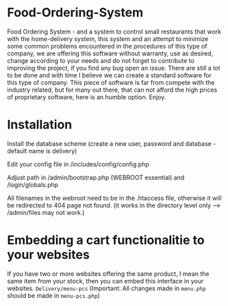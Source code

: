 # Food-Ordering-System

  Food Ordering System - and a system to control small restaurants that work with the home-delivery system, this system and an attempt to minimize some common problems encountered in the procedures of this type of company, we are offering this software without warranty, use as desired, change according to your needs and do not forget to contribute to improving the project, if you find any bug open an issue. There are still a lot to be done and with time I believe we can create a standard software for this type of company. This piece of software is far from compete with the industry related, but for many out there, that can not afford the high prices of proprietary software, here is an humble option. Enjoy.

# Installation

  Install the database scheme (create a new user, password and database - default name is delivery)
  
  Edit your config file in /includes/config/config.php
  
  Adjust path in /admin/bootstrap.php (WEBROOT essential) and /login/globals.php
  
  All filenames in the webroot need to be in the .htaccess file, otherwise it will be redirected to 404 page not found.
    (it works in the directory level only --> /admin/files may not work.)


# Embedding a cart functionalitie to your websites

  If you have two or more websites offering the same product, I mean the same item from your stock, then you can embed this interface in your websites.
   `Delivery/menu-pcs` (Important: All changes made in `menu.php` should be made in `menu-pcs.php`)

 
